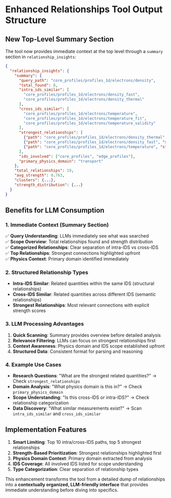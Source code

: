 # Enhanced Relationships Tool Output Structure

## New Top-Level Summary Section

The tool now provides immediate context at the top level through a `summary` section in `relationship_insights`:

```json
{
  "relationship_insights": {
    "summary": {
      "query_path": "core_profiles/profiles_1d/electrons/density",
      "total_found": 8,
      "intra_ids_similar": [
        "core_profiles/profiles_1d/electrons/density_fast",
        "core_profiles/profiles_1d/electrons/density_thermal"
      ],
      "cross_ids_similar": [
        "core_profiles/profiles_1d/electrons/temperature",
        "core_profiles/profiles_1d/electrons/temperature_fit",
        "core_profiles/profiles_1d/electrons/temperature_validity"
      ],
      "strongest_relationships": [
        {"path": "core_profiles/profiles_1d/electrons/density_thermal", "strength": 0.95, "type": "cluster_intra_ids"},
        {"path": "core_profiles/profiles_1d/electrons/density_fast", "strength": 0.92, "type": "cluster_intra_ids"},
        {"path": "core_profiles/profiles_1d/electrons/temperature", "strength": 0.78, "type": "cluster_cross_ids"}
      ],
      "ids_involved": ["core_profiles", "edge_profiles"],
      "primary_physics_domain": "transport"
    },
    "total_relationships": 19,
    "avg_strength": 0.763,
    "clusters": {...},
    "strength_distribution": {...}
  }
}
```

## Benefits for LLM Consumption

### **1. Immediate Context (Summary Section)**

✅ **Query Understanding**: LLMs immediately see what was searched  
✅ **Scope Overview**: Total relationships found and strength distribution  
✅ **Categorized Relationships**: Clear separation of intra-IDS vs cross-IDS  
✅ **Top Relationships**: Strongest connections highlighted upfront  
✅ **Physics Context**: Primary domain identified immediately

### **2. Structured Relationship Types**

- **Intra-IDS Similar**: Related quantities within the same IDS (structural relationships)
- **Cross-IDS Similar**: Related quantities across different IDS (semantic relationships)
- **Strongest Relationships**: Most relevant connections with explicit strength scores

### **3. LLM Processing Advantages**

1. **Quick Scanning**: Summary provides overview before detailed analysis
2. **Relevance Filtering**: LLMs can focus on strongest relationships first
3. **Context Awareness**: Physics domain and IDS scope established upfront
4. **Structured Data**: Consistent format for parsing and reasoning

### **4. Example Use Cases**

- **Research Questions**: "What are the strongest related quantities?" → Check `strongest_relationships`
- **Domain Analysis**: "What physics domain is this in?" → Check `primary_physics_domain`
- **Scope Understanding**: "Is this cross-IDS or intra-IDS?" → Check relationship categorization
- **Data Discovery**: "What similar measurements exist?" → Scan `intra_ids_similar` and `cross_ids_similar`

## Implementation Features

1. **Smart Limiting**: Top 10 intra/cross-IDS paths, top 5 strongest relationships
2. **Strength-Based Prioritization**: Strongest relationships highlighted first
3. **Physics Domain Context**: Primary domain extracted from analysis
4. **IDS Coverage**: All involved IDS listed for scope understanding
5. **Type Categorization**: Clear separation of relationship types

This enhancement transforms the tool from a detailed dump of relationships into a **contextually organized, LLM-friendly interface** that provides immediate understanding before diving into specifics.
